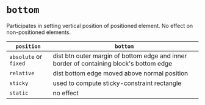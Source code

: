 # `bottom`

Participates in setting vertical position of positioned element. No effect on non-positioned elements.

| `position`            | `bottom`                                                                                |
| --------------------- | --------------------------------------------------------------------------------------- |
| `absolute` or `fixed` | dist btn outer margin of bottom edge and inner border of containing block's bottom edge |
| `relative`            | dist bottom edge moved above normal position                                            |
| `sticky`              | used to compute sticky-constraint rectangle                                             |
| `static`              | no effect                                                                               |
